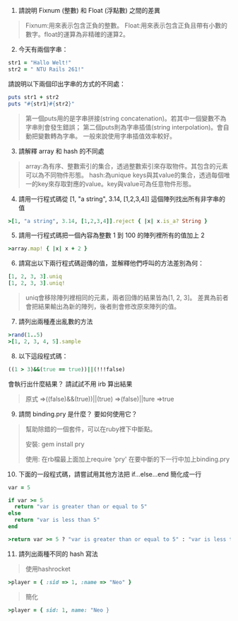 1. 請說明 Fixnum (整數) 和 Float (浮點數) 之間的差異
>Fixnum:用來表示包含正負的整數。
>Float:用來表示包含正負且帶有小數的數字。float的運算為非精確的運算2。

2. 今天有兩個字串：
  ```ruby 
  str1 = "Hallo Welt!" 
  str2 = " NTU Rails 261!"
  ```
請說明以下兩個印出字串的方式的不同處：
  ```ruby
  puts str1 + str2
  puts "#{str1}#{str2}"
  ```
>第一個puts用的是字串拼接(string concatenation)。若其中一個變數不為字串則會發生錯誤；
>第二個puts則為字串插值(string interpolation)。會自動把變數轉為字串。
>一般來說使用字串插值效率較好。

3. 請解釋 array 和 hash 的不同處

>array:為有序、整數索引的集合，透過整數索引來存取物件。其包含的元素可以為不同物件形態。
>hash:為unique keys與其value的集合，透過每個唯一的key來存取對應的value。key與value可為任意物件形態。

4. 請用一行程式碼從 [1, "a string", 3.14, [1,2,3,4]] 這個陣列找出所有非字串的值
```ruby
>[1, "a string", 3.14, [1,2,3,4]].reject { |x| x.is_a? String }
```

5. 請用一行程式碼把一個內容為整數 1 到 100 的陣列裡所有的值加上 2
```ruby
>array.map! { |x| x + 2 }
```

6. 請寫出以下兩行程式碼迴傳的值，並解釋他們呼叫的方法差別為何：
  ```ruby
  [1, 2, 3, 3].uniq
  [1, 2, 3, 3].uniq!
  ```
>uniq會移除陣列裡相同的元素，兩者回傳的結果皆為[1, 2, 3]。
>差異為前者會把結果輸出為新的陣列，後者則會修改原來陣列的值。


7. 請列出兩種產出亂數的方法
```ruby
>rand(1..5)
>[1, 2, 3, 4, 5].sample
```

8. 以下這段程式碼：
  ```ruby
  ((1 > 3)&&(true == true))||(!!!false)
  ```
  會執行出什麼結果？ 請試試不用 irb 算出結果

>原式
>=>((false)&&(true))||(true)
>=>(false)||ture
>=>true

9. 請問 binding.pry 是什麼？ 要如何使用它？
>幫助除錯的一個套件，可以在ruby裡下中斷點。
>
>安裝:
>gem install pry
>
>使用:
>在rb檔最上面加上require 'pry'
>在要中斷的下一行中加上binding.pry

10. 下面的一段程式碼，請嘗試用其他方法把 if...else...end 簡化成一行

  ```ruby
  var = 5

  if var >= 5
  	return "var is greater than or equal to 5"
  else
  	return "var is less than 5"
  end
  ```
```ruby
>return var >= 5 ? "var is greater than or equal to 5" : "var is less than 5"
```

11. 請列出兩種不同的 hash 寫法
>使用hashrocket
```ruby
>player = { :sid => 1, :name => "Neo" }
```
>簡化
```ruby
>player = { sid: 1, name: "Neo }
```